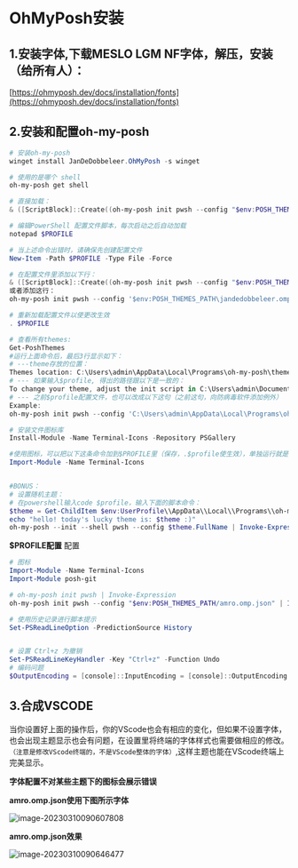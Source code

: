 # OhMyPosh安装

## 1.安装字体,下载MESLO LGM NF字体，解压，安装（给所有人）：

[https://ohmyposh.dev/docs/installation/fonts](https://ohmyposh.dev/docs/installation/fonts)

## 2.安装和配置oh-my-posh
```powershell
# 安装oh-my-posh
winget install JanDeDobbeleer.OhMyPosh -s winget

# 使用的是哪个 shell
oh-my-posh get shell

# 直接加载：
& ([ScriptBlock]::Create((oh-my-posh init pwsh --config "$env:POSH_THEMES_PATH\jandedobbeleer.omp.json" --print) -join "`n"))

# 编辑PowerShell 配置文件脚本，每次启动之后自动加载
notepad $PROFILE

# 当上述命令出错时，请确保先创建配置文件
New-Item -Path $PROFILE -Type File -Force

# 在配置文件里添加以下行：
& ([ScriptBlock]::Create((oh-my-posh init pwsh --config "$env:POSH_THEMES_PATH\jandedobbeleer.omp.json" --print) -join "`n"))
或者添加这行：
oh-my-posh init pwsh --config '$env:POSH_THEMES_PATH\jandedobbeleer.omp.json' | Invoke-Expression

# 重新加载配置文件以使更改生效
. $PROFILE

# 查看所有themes:
Get-PoshThemes
#运行上面命令后，最后3行显示如下：
# ---theme存放的位置：
Themes location: C:\Users\admin\AppData\Local\Programs\oh-my-posh\themes
# --- 如果输入$profile, 得出的路径跟以下是一致的：
To change your theme, adjust the init script in C:\Users\admin\Documents\PowerShell\Microsoft.PowerShell_profile.ps1.
# --- 之前$profile配置文件，也可以改成以下这句（之前这句，向防病毒软件添加例外）
Example:
oh-my-posh init pwsh --config 'C:\Users\admin\AppData\Local\Programs\oh-my-posh\themes\jandedobbeleer.omp.json' | Invoke-Expression

# 安装文件图标库
Install-Module -Name Terminal-Icons -Repository PSGallery

#使用图标，可以把以下这条命令加到$PROFILE里（保存，.$profile使生效），单独运行就是一次性：
Import-Module -Name Terminal-Icons


#BONUS：
# 设置随机主题：
# 在powershell输入code $profile，输入下面的脚本命令：
$theme = Get-ChildItem $env:UserProfile\\AppData\\Local\\Programs\\oh-my-posh\\themes\\ | Get-Random
echo "hello! today's lucky theme is: $theme :)"
oh-my-posh --init --shell pwsh --config $theme.FullName | Invoke-Expression

```

**$PROFILE配置**
配置
```powershell
# 图标
Import-Module -Name Terminal-Icons
Import-Module posh-git

# oh-my-posh init pwsh | Invoke-Expression
oh-my-posh init pwsh --config "$env:POSH_THEMES_PATH/amro.omp.json" | Invoke-Expression

# 使用历史记录进行脚本提示
Set-PSReadLineOption -PredictionSource History


# 设置 Ctrl+z 为撤销
Set-PSReadLineKeyHandler -Key "Ctrl+z" -Function Undo 
# 编码问题
$OutputEncoding = [console]::InputEncoding = [console]::OutputEncoding = New-Object System.Text.UTF8Encoding

```


## 3.合成VSCODE

当你设置好上面的操作后，你的VScode也会有相应的变化，但如果不设置字体，也会出现主题显示也会有问题，在设置里将终端的字体样式也需要做相应的修改。`（注意是修改VScode终端的，不是VScode整体的字体）`,这样主题也能在VScode终端上完美显示。



**字体配置不对某些主题下的图标会展示错误**

**amro.omp.json使用下图所示字体**

![image-20230310090607808](https://cruder-figure-bed.oss-cn-beijing.aliyuncs.com/markdown/2023/03/10/09-06-08-420.png)



**amro.omp.json效果**

![image-20230310090646477](https://cruder-figure-bed.oss-cn-beijing.aliyuncs.com/markdown/2023/03/10/09-06-47-305.png)
